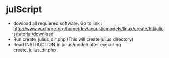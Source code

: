
# julScript
   - dowload all requiered software. Go to link : http://www.voxforge.org/home/dev/acousticmodels/linux/create/htkjulius/tutorial/download
   - Run create_julius_dir.php  (This will create julius directory)
   - Read INSTRUCTION in julius/model/ after executing create_julius_dir.php.
